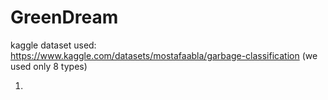 # GreenDream

kaggle dataset used: https://www.kaggle.com/datasets/mostafaabla/garbage-classification (we used only 8 types)

1.
